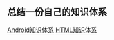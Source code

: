 ## 总结一份自己的知识体系   
[Android知识体系](http://naotu.baidu.com/file/ffe9c0b831d1a22b5ad82582b49fe3c9)
[HTML知识体系](http://naotu.baidu.com/file/f0572a1a9a050a79238242811eee8b86)

